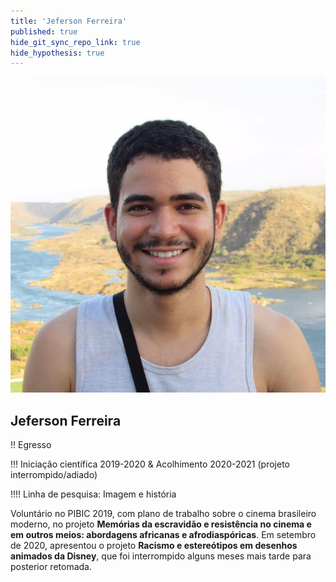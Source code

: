 ```yaml
---
title: 'Jeferson Ferreira'
published: true
hide_git_sync_repo_link: true
hide_hypothesis: true
---
```


![Fotografia de Jeferson Ferreira](../../imgs/JefersonAlan.jpg?resize=400&classes=center,s-circle)

## Jeferson Ferreira

!! Egresso

!!! Iniciação científica 2019-2020 & Acolhimento 2020-2021 (projeto interrompido/adiado)

!!!! Linha de pesquisa: Imagem e história

Voluntário no PIBIC 2019, com plano de trabalho sobre o cinema brasileiro moderno, no projeto **Memórias da escravidão e resistência no cinema e em outros meios: abordagens africanas e afrodiaspóricas**. Em setembro de 2020, apresentou o projeto **Racismo e estereótipos em desenhos animados da Disney**, que foi interrompido alguns meses mais tarde para posterior retomada.